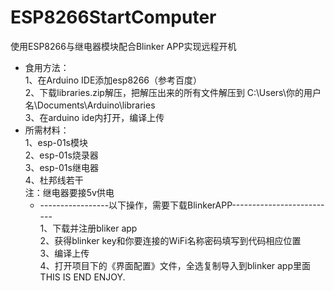 # ESP8266StartComputer  
使用ESP8266与继电器模块配合Blinker APP实现远程开机  
- 食用方法：  
  1、在Arduino IDE添加esp8266（参考百度）  
  2、下载libraries.zip解压，把解压出来的所有文件解压到 C:\Users\你的用户名\Documents\Arduino\libraries  
  3、在arduino ide内打开，编译上传  
- 所需材料：  
  1、esp-01s模块  
  2、esp-01s烧录器  
  3、esp-01s继电器  
  4、杜邦线若干  
  注：继电器要接5v供电
  -  -----------------以下操作，需要下载BlinkerAPP--------------------------  
  1、下载并注册bliker app  
  2、获得blinker key和你要连接的WiFi名称密码填写到代码相应位置  
  3、编译上传  
  4、打开项目下的《界面配置》文件，全选复制导入到blinker app里面  
  THIS IS END ENJOY.  
